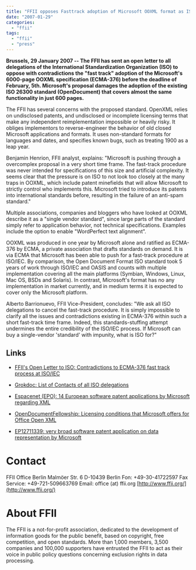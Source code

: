 ```yaml
---
title: "FFII opposes Fasttrack adoption of Microsoft OOXML format as ISO standard"
date: "2007-01-29"
categories: 
  - "ffii"
tags: 
  - "ffii"
  - "press"
---
```


**Brussels, 29 January 2007 -- The FFII has sent an open letter to all delegations of the International Standardization Organization (ISO) to oppose with contradictions the "fast track" adoption of the Microsoft's 6000-page OOXML specification (ECMA-376) before the deadline of February, 5th. Microsoft's proposal damages the adoption of the existing ISO 26300 standard (OpenDocument) that covers almost the same functionality in just 600 pages.**

The FFII has several concerns with the proposed standard. OpenXML relies on undisclosed patents, and undisclosed or incomplete licensing terms that make any independent reimplementation impossible or heavily risky. It obliges implementors to reverse-engineer the behavior of old closed Microsoft applications and formats. It uses non-standard formats for languages and dates, and specifies known bugs, such as treating 1900 as a leap year.

Benjamin Henrion, FFII analyst, explains: "Microsoft is pushing through a overcomplex proposal in a very short time frame. The fast-track procedure was never intended for specifications of this size and artificial complexity. It seems clear that the pressure is on ISO to not look too closely at the many traps in OOXML, which include patent minefields that will allow Microsoft to strictly control who implements this. Microsoft tried to introduce its patents into international standards before, resulting in the failure of an anti-spam standard."

Multiple associations, companies and bloggers who have looked at OOXML describe it as a "single vendor standard", since large parts of the standard simply refer to application behavior, not technical specifications. Examples include the option to enable "WordPerfect text alignment".

OOXML was produced in one year by Microsoft alone and ratified as ECMA-376 by ECMA, a private association that drafts standards on demand. It is via ECMA that Microsoft has been able to push for a fast-track procedure at ISO/IEC. By comparison, the Open Document Format ISO standard took 5 years of work through ISO/IEC and OASIS and counts with multiple implementation covering all the main platforms (Symbian, Windows, Linux, Mac OS, BSDs and Solaris). In contrast, Microsoft's format has no any implementation in market currently, and in medium terms it is expected to cover only the Microsoft platform.

Alberto Barrionuevo, FFII Vice-President, concludes: "We ask all ISO delegations to cancel the fast-track procedure. It is simply impossible to clarify all the issues and contradictions existing in ECMA-376 within such a short fast-track time frame. Indeed, this standards-stuffing attempt undermines the entire credibility of the ISO/IEC process. If Microsoft can buy a single-vendor 'standard' with impunity, what is ISO for?"

## Links

- [FFII's Open Letter to ISO: Contradictions to ECMA-376 fast track process at ISO/IEC](http://blog.ffii.org/wp-content/uploads/2007/01/fax-PR-MSOOXML-070124.pdf)
    
- [Grokdoc: List of Contacts of all ISO delegations](http://www.grokdoc.net/index.php/EOOXML_Contacts)
    
- [Espacenet (EPO): 14 European software patent applications by Microsoft regarding XML](http://v3.espacenet.com/results?sf=a&FIRST=1&CY=gb&LG=en&DB=EPODOC&TI=xml&AB=&PN=&AP=EP&PR=&PD=&PA=microsoft&IN=&EC=&IC=)
    
- [OpenDocumentFellowship: Licensing conditions that Microsoft offers for Office Open XML](http://opendocumentfellowship.org/files/JTC001-N-8455-3.pdf)
    
- [EP12711339: very broad software patent application on data representation by Microsoft](http://v3.espacenet.com/textdoc?DB=EPODOC&IDX=EP1271339)
    

# Contact

FFII Office Berlin Malmöer Str. 6 D-10439 Berlin Fon: +49-30-41722597 Fax Service: +49-721-509663769 Email: office (at) ffii.org [http://www.ffii.org/](http://www.ffii.org/)

# About FFII

The FFII is a not-for-profit association, dedicated to the development of information goods for the public benefit, based on copyright, free competition, and open standards. More than 1,000 members, 3,500 companies and 100,000 supporters have entrusted the FFII to act as their voice in public policy questions concerning exclusion rights in data processing.
